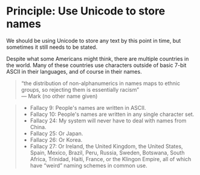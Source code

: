# Principle: Use Unicode to store names

We should be using Unicode to store any text by this point in time, but sometimes it still needs to be stated.

Despite what some Americans might think, there are multiple countries in the world. Many of these countries
use characters outside of basic 7-bit ASCII in their languages, and of course in their names.

> “the distribution of non-alphanumerics in names maps to ethnic groups, so rejecting them is essentially racism” \
> — Mark (no other name given)

> - Fallacy 9: People's names are written in ASCII.
> - Fallacy 10: People's names are written in any single character set.
> - Fallacy 24: My system will never have to deal with names from China.
> - Fallacy 25: Or Japan.
> - Fallacy 26: Or Korea.
> - Fallacy 27: Or Ireland, the United Kingdom, the United States, Spain, Mexico, Brazil, Peru, Russia,
>   Sweden, Botswana, South Africa, Trinidad, Haiti, France, or the Klingon Empire, all of which have
>   “weird” naming schemes in common use.
